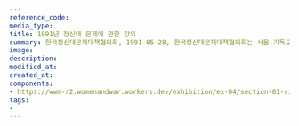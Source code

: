 ```yaml
---
reference_code:
media_type:
title: 1991년 정신대 문제에 관한 강의
summary: 한국정신대문제대책협의회, 1991-05-28, 한국정신대문제대책협의회는 서울 기독교회관에서 일본군'위안부' 문제에 관한 강연회를 개최했다.
image:
description:
modified_at:
created_at:
components:
- https://wwm-r2.womenandwar.workers.dev/exhibition/ex-04/section-01-right/13_정신대%20문제에%20관한%20강의.JPG
tags:
-
---
```

